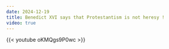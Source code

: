 ```yaml
---
date: 2024-12-19
title: Benedict XVI says that Protestantism is not heresy !
video: true
---
```



{{< youtube oKMQgs9P0wc >}}

